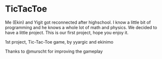 # TicTacToe
Me (Ekin) and Yigit got reconnected after highschool. I know a little bit of programming and he knows a whole lot of math and physics. We decided to have a little project. This is our first project, hope you enjoy it.


1st project, Tic-Tac-Toe game, by yyargic and ekinimo

Thanks to @murscht for improving the gameplay
